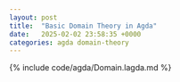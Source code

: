 ```yaml
---
layout: post
title:  "Basic Domain Theory in Agda"
date:   2025-02-02 23:58:35 +0000
categories: agda domain-theory
---
```

{% include code/agda/Domain.lagda.md %}

<mastodon-comments host="mathstodon.xyz" user="awsloth" tootId="113952675465635441" style="width : 1024px"></mastodon-comments>
